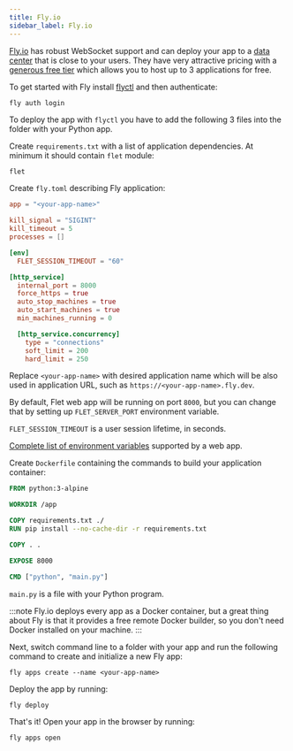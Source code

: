 ```yaml
---
title: Fly.io
sidebar_label: Fly.io
---
```


[Fly.io](https://fly.io) has robust WebSocket support and can deploy your app to a [data center](https://fly.io/docs/reference/regions/) that is close to your users. They have very attractive pricing with a [generous free tier](https://fly.io/docs/about/pricing/#free-allowances) which allows you to host up to 3 applications for free.

To get started with Fly install [flyctl](https://fly.io/docs/getting-started/installing-flyctl/) and then authenticate:

    fly auth login

To deploy the app with `flyctl` you have to add the following 3 files into the folder with your Python app.

Create `requirements.txt` with a list of application dependencies. At minimum it should contain `flet` module:

```txt title="requirements.txt"
flet
```

Create `fly.toml` describing Fly application:

```toml title="fly.toml"
app = "<your-app-name>"

kill_signal = "SIGINT"
kill_timeout = 5
processes = []

[env]
  FLET_SESSION_TIMEOUT = "60"

[http_service]
  internal_port = 8000
  force_https = true
  auto_stop_machines = true
  auto_start_machines = true
  min_machines_running = 0

  [http_service.concurrency]
    type = "connections"
    soft_limit = 200
    hard_limit = 250
```

Replace `<your-app-name>` with desired application name which will be also used in application URL, such as `https://<your-app-name>.fly.dev`.

By default, Flet web app will be running on port `8000`, but you can change that by setting up `FLET_SERVER_PORT` environment variable.

`FLET_SESSION_TIMEOUT` is a user session lifetime, in seconds.

[Complete list of environment variables](/docs/publish/web/dynamic-website#environment-variables) supported by a web app.

Create `Dockerfile` containing the commands to build your application container:

```Dockerfile title="Dockerfile"
FROM python:3-alpine

WORKDIR /app

COPY requirements.txt ./
RUN pip install --no-cache-dir -r requirements.txt

COPY . .

EXPOSE 8000

CMD ["python", "main.py"]
```

`main.py` is a file with your Python program.

:::note
Fly.io deploys every app as a Docker container, but a great thing about Fly is that it provides a free remote Docker builder, so you don't need Docker installed on your machine.
:::

Next, switch command line to a folder with your app and run the following command to create and initialize a new Fly app:

```
fly apps create --name <your-app-name>
```

Deploy the app by running:

```
fly deploy
```

That's it! Open your app in the browser by running:

```
fly apps open
```
